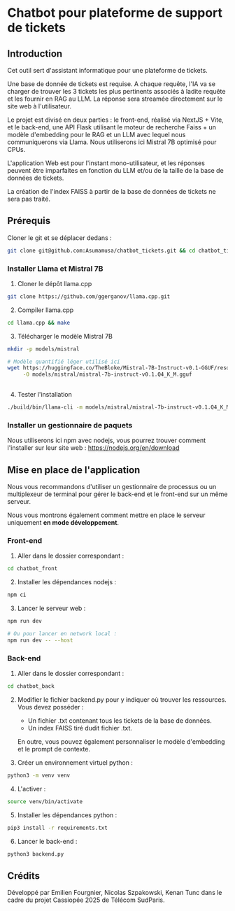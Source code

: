 # Chatbot pour plateforme de support de tickets

## Introduction

Cet outil sert d'assistant informatique pour une plateforme de tickets.

Une base de donnée de tickets est requise. A chaque requête, l'IA va se charger de trouver les 3 tickets les plus pertinents associés à ladite requête et les fournir en RAG au LLM. La réponse sera streamée directement sur le site web à l'utilisateur.

Le projet est divisé en deux parties : le front-end, réalisé via NextJS + Vite, et le back-end, une API Flask utilisant le moteur de recherche Faiss + un modèle d'embedding pour le RAG et un LLM avec lequel nous communiquerons via Llama. Nous utiliserons ici Mistral 7B optimisé pour CPUs.

L'application Web est pour l'instant mono-utilisateur, et les réponses peuvent être imparfaites en fonction du LLM et/ou de la taille de la base de données de tickets.

La création de l'index FAISS à partir de la base de données de tickets ne sera pas traité.

## Prérequis

Cloner le git et se déplacer dedans :
```bash
git clone git@github.com:Asumamusa/chatbot_tickets.git && cd chatbot_tickets
```

### Installer Llama et Mistral 7B
1. Cloner le dépôt llama.cpp

```bash
git clone https://github.com/ggerganov/llama.cpp.git
```

2. Compiler llama.cpp

```bash
cd llama.cpp && make
```

3. Télécharger le modèle Mistral 7B

```bash
mkdir -p models/mistral

# Modèle quantifié léger utilisé ici
wget https://huggingface.co/TheBloke/Mistral-7B-Instruct-v0.1-GGUF/resolve/main/mistral-7b-instruct-v0.1.Q4_K_M.gguf \
     -O models/mistral/mistral-7b-instruct-v0.1.Q4_K_M.gguf
    
```

4. Tester l'installation

```bash
./build/bin/llama-cli -m models/mistral/mistral-7b-instruct-v0.1.Q4_K_M.gguf -p "Bonjour" -n 20
```

### Installer un gestionnaire de paquets

Nous utiliserons ici npm avec nodejs, vous pourrez trouver comment l'installer sur leur site web : https://nodejs.org/en/download

## Mise en place de l'application

Nous vous recommandons d'utiliser un gestionnaire de processus ou un multiplexeur de terminal pour gérer le back-end et le front-end sur un même serveur.

Nous vous montrons également comment mettre en place le serveur uniquement **en mode développement**.

### Front-end

1. Aller dans le dossier correspondant :

```bash
cd chatbot_front
```

2. Installer les dépendances nodejs :

```bash
npm ci
```

3. Lancer le serveur web :

```bash 
npm run dev

# Ou pour lancer en network local :
npm run dev -- --host
```

### Back-end

1. Aller dans le dossier correspondant :

```bash
cd chatbot_back
```

2. Modifier le fichier backend.py pour y indiquer où trouver les ressources. Vous devez posséder :

    - Un fichier .txt contenant tous les tickets de la base de données.
    - Un index FAISS tiré dudit fichier .txt.

    En outre, vous pouvez également personnaliser le modèle d'embedding et le prompt de contexte.

3. Créer un environnement virtuel python :

```bash
python3 -m venv venv
```

4. L'activer :

```bash
source venv/bin/activate
```

5. Installer les dépendances python :

```bash
pip3 install -r requirements.txt
```

6. Lancer le back-end :
```bash
python3 backend.py
```

## Crédits

Développé par Emilien Fourgnier, Nicolas Szpakowski, Kenan Tunc dans le cadre du projet Cassiopée 2025 de Télécom SudParis.